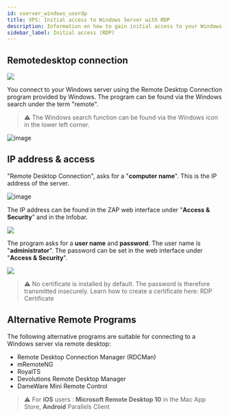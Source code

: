 ```yaml
---
id: vserver_windows_userdp
title: VPS: Initial access to Windows Server with RDP
description: Information on how to gain initial access to your Windows VPS from ZAP-Hosting with the remote desktop connection - ZAP-Hosting.com documentation
sidebar_label: Initial access (RDP)
---
```


## Remotedesktop connection

![](https://screensaver01.zap-hosting.com/index.php/s/iKzYiHJ46WRQq2G/download/Remote.gif)

You connect to your Windows server using the Remote Desktop Connection program provided by Windows.  The program can be found via the Windows search under the term "remote".

> ⚠️ The Windows search function can be found via the Windows icon in the lower left corner.

![image](https://user-images.githubusercontent.com/13604413/159172603-28ab83df-7b01-47ff-a7de-820a2f9b21cd.png)

## IP address & access

"Remote Desktop Connection", asks for a "**computer name**". This is the IP address of the server.

![image](https://user-images.githubusercontent.com/13604413/159172608-95cba5ba-111f-41e5-b3c5-edc28ef495b5.png)

The IP address can be found in the ZAP web interface under "**Access & Security**" and in the Infobar.

![](https://screensaver01.zap-hosting.com/index.php/s/yynJ3otyBXAn8dC/preview)

The program asks for a **user name** and **password**. The user name is "**administrator**". The password can be set in the web interface under "**Access & Security**".

![](https://screensaver01.zap-hosting.com/index.php/s/2dJnoBHddPG6fsb/preview)

> ⚠️ No certificate is installed by default. The password is therefore transmitted insecurely. Learn how to create a certificate here: RDP Certificate


## Alternative Remote Programs

The following alternative programs are suitable for connecting to a Windows server via remote desktop:

- Remote Desktop Connection Manager (RDCMan)
- mRemoteNG
- RoyalTS
- Devolutions Remote Desktop Manager
- DameWare Mini Remote Control

> ⚠️ For **iOS** users : **Microsoft Remote Desktop 10** in the Mac App Store, **Android** Parallels Client

